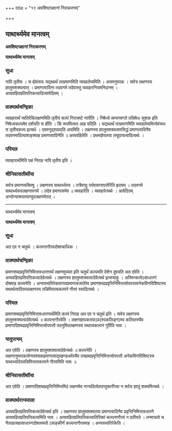 +++
title = "१९ अवशिष्टपक्षानां निराकरणम्"

+++


## याथार्थ्यमेव मानत्वम्

**अवशिष्टपक्षानां निराकरणम्**

**याथार्थ्यमेव मानत्वम्**

### **सुधा**

नापि तृतीयः । स ह्येवंरूपः यद्यथार्थं तत्प्रमाणमिति व्यवहर्तव्यमिति । अयमनुपपन्नः । सर्वत्र लक्षणस्य ज्ञातुमशक्यत्वात् । प्रमाणत्वादिना तदवगमे तदेवास्तु व्यवहारनियमनिदानम् । अव्यवहितप्रतिपत्तिकत्वादित्यावेदितम् ।

### **वाक्यार्थचन्द्रिका**

व्यवहारार्थं व्यतिरेकिलक्षणमिति तृतीयं कल्पं निराचष्टे नापीति । निषेध्ये सम्यगवगते तन्निषेधः सुशक इति निषेध्यकल्पमेव दर्शयति स हीति । किं रूपमित्यत आह यदिति । यद्यथार्थं तत्प्रमाणमिति व्यवहर्तव्यमित्येवंरूपः स तृतीयकल्प इत्यर्थः । एवमनूद्यापवदति अयमिति । लक्षणस्य ज्ञातुमशक्यत्वमसिद्धं प्रमाणत्वादिनैव तदवगमादित्याशङ्क्याह प्रमाणत्वादिनेति ॥ अव्यवहितेति । प्रथमज्ञेयतया लघूपायत्वादित्यर्थः ।

### **परिमल**

व्यवहारार्थमिति पक्षं निराह नापि तृतीय इति ।

### **श्रीनिवासतीर्थीया**

सर्वत्र प्रमाणव्यक्तिषु । लक्षणस्य याथार्थ्यस्य । तत्रैवायुः पर्यवसानापत्तेरिति हृदयम् । तदवगमे याथार्थ्यरूपलक्षणावगमे । तदेव प्रमाणत्वमेव ॥ व्यवहारेति । व्यवहारेत्यर्थः । आवेदितम् अन्योन्याश्रयस्याप्युपलक्षणमेतत् ।





------------------------------------------------------------------------

याथार्थ्यमेव मानत्वम्

**याथार्थ्यमेव मानत्वम्**

### **सुधा**

अत एव न चतुर्थः । कल्पनागौरवदोषश्चाधिकः ।

### **वाक्यार्थचन्द्रिका**

प्रमाणशब्दप्रवृत्तिनिमित्तावधारणार्थं लक्षणमुच्यत इति चतुर्थं कल्पमति देशेन दूषयति अत एवेति । अव्यवहितप्रतिपत्तिकत्वादेवेत्यर्थः । लक्षणस्य ज्ञातुमशक्यत्वादेवेत्यर्थ इत्यप्याहुः । अस्मिन्कल्पेऽसाधारणं दोषमाह कल्पनेति । अन्वयव्यतिरेकावगतप्रमाणत्वजातेरेव प्रमाणशब्दप्रवृत्तिनिमित्तत्वोपपत्तावनेकविणविशिष्टस्य यथार्थत्वादिरूपलक्षणस्य तन्निमित्तत्वकल्पने गौरवं स्यादित्यर्थः ।

### **परिमल**

प्रमाणशब्दप्रवृत्तिनिमित्तावधारणार्थमिति कल्पं निराह अत एव न चतुर्थ इति । सर्वत्र लक्षणस्य ज्ञातुमशक्यत्वादेवेत्यर्थः ॥ कल्पनागौरवेति । लक्षणज्ञापकतयाऽव(श्यकलिङ्ग)श्य कल्पितस्यैव प्रमाणादिशब्दप्रवृत्तिनिमित्तत्वोपपत्तौ तदनुमितलक्षणस्य तथात्वकल्पनं गुर्विति भावः ।

### **यादुपत्यम्**

अत एवेति । लक्षणस्य ज्ञातुमशक्यत्वादेवेत्यर्थः ॥ कल्पनेति । लक्षणानुमापकत्वेनावश्यकप्रमाणत्वाद्यखण्डधर्मस्यैव तच्छब्दप्रवृत्तिनिमित्तत्वोपपत्तौ अनेकविणविशिष्टस्य याथार्थ्यादेस्तन्निमित्तताकल्पने गौरवमिति भावः ॥

### **श्रीनिवासतीर्थीया**

अत एवेति । प्रमाणादिशब्दप्रवृत्तिनिमित्तमिदं लक्षणमेव नान्यदित्येतदप्युक्तरीत्या न सर्वत्र ज्ञातुं शक्यमित्यर्थः ।

### **वाक्यार्थरत्नमाला**

अव्यवहितप्रतिपत्तिकत्वादेवेत्यर्थ इति । लक्षणस्य ज्ञातुमशक्यतया प्रमाणत्वादिनैव प्रवृत्तिनिमित्तावधारणे अव्यवहितप्रतिपत्तिकत्वमिति भावः । अव्यवहितप्रतिपत्तिकत्वातिरिक्तं कल्पनागौरवं न प्रतीयते । तन्मात्रत्वे च नैतत्प्रत्यक्षसाधारणदोषत्वमतो ऽसङ्कीर्णं कल्पनागौरवमाह । अन्वयव्यतिरेकेति ।





